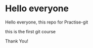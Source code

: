 # Hello everyone 
Hello everyone, this repo for Practise-git

this is the first git course

Thank You!
